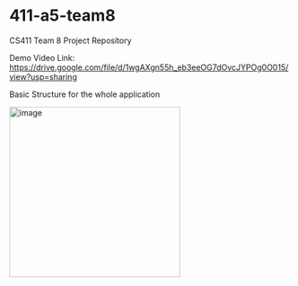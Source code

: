 # 411-a5-team8

CS411 Team 8 Project Repository

Demo Video Link: https://drive.google.com/file/d/1wgAXgn55h_eb3eeOG7dOvcJYPOg0O015/view?usp=sharing

Basic Structure for the whole application

<img width="304" alt="image" src="https://user-images.githubusercontent.com/68728217/236509371-264a36c4-b246-4f05-b5a3-d506596b4e75.png">
